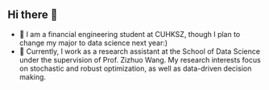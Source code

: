 ## Hi there 👋

- 🔭 I am a financial engineering student at CUHKSZ, though I plan to change my major to data science next year:)
- 🌱 Currently, I work as a research assistant at the School of Data Science under the supervision of Prof. Zizhuo Wang. My research interests focus on stochastic and robust optimization, as well as data-driven decision making.

<!--
**TryHardORAC/TryHardORAC** is a ✨ _special_ ✨ repository because its `README.md` (this file) appears on your GitHub profile.

Here are some ideas to get you started:

- 🔭 I’m currently working on ...
- 🌱 I’m currently learning ...
- 👯 I’m looking to collaborate on ...
- 🤔 I’m looking for help with ...
- 💬 Ask me about ...
- 📫 How to reach me: ...
- 😄 Pronouns: ...
- ⚡ Fun fact: ...
-->
